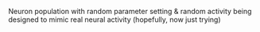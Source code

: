 Neuron population with random parameter setting & random activity being designed to mimic real neural activity (hopefully, now just trying)